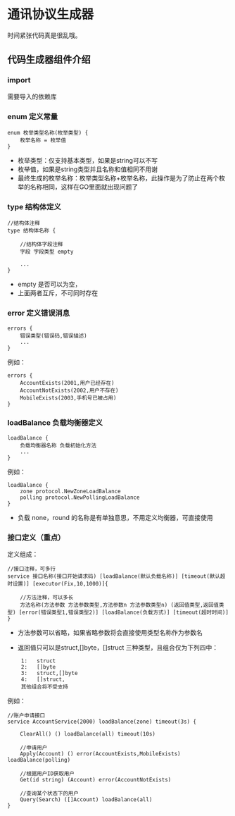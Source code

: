 # 通讯协议生成器

   时间紧张代码真是很乱哦。

## 代码生成器组件介绍

### import 
   
   需要导入的依赖库
   
### enum 定义常量
```
enum 枚举类型名称(枚举类型) {
    枚举名称 = 枚举值
}
```
+ 枚举类型：仅支持基本类型，如果是string可以不写
+ 枚举值，如果是string类型并且名称和值相同不用谢
+ 最终生成的枚举名称：枚举类型名称+枚举名称，此操作是为了防止在两个枚举的名称相同，这样在GO里面就出现问题了

### type 结构体定义

```
//结构体注释
type 结构体名称 {

    //结构体字段注释
	字段 字段类型 empty
	
	...
}
```

+ empty 是否可以为空，
+ 上面两者互斥，不可同时存在

### error 定义错误消息

```
errors {
    错误类型(错误码,错误描述)
    ...
}
```
例如：
```
errors {
    AccountExists(2001,用户已经存在)
    AccountNotExists(2002,用户不存在)
    MobileExists(2003,手机号已被占用)
}
```

###  loadBalance 负载均衡器定义
```
loadBalance {
    负载均衡器名称 负载初始化方法
    ...
}
```
例如：
```
loadBalance {
    zone protocol.NewZoneLoadBalance
    polling protocol.NewPollingLoadBalance
}
```

+ 负载 none，round 的名称是有单独意思，不用定义均衡器，可直接使用

### 接口定义（重点）
定义组成：
```
//接口注释，可多行
service 接口名称(接口开始请求码) [loadBalance(默认负载名称)] [timeout(默认超时设置)] [executor(Fix,10,1000)]{

    //方法注释，可以多长
    方法名称(方法参数 方法参数类型,方法参数n 方法参数类型n) (返回值类型,返回值类型) [error(错误类型1,错误类型2)] [loadBalance(负载方式)] [timeout(超时时间)]
}
```
+ 方法参数可以省略，如果省略参数将会直接使用类型名称作为参数名
+ 返回值只可以是struct,[]byte，[]struct 三种类型，且组合仅为下列四中：
    
       1:   struct   
       2:   []byte 
       3:   struct,[]byte
       4:   []struct,
       其他组合将不受支持

例如：
```
//账户申请接口
service AccountService(2000) loadBalance(zone) timeout(3s) {

    ClearAll() () loadBalance(all) timeout(10s)

    //申请用户
    Apply(Account) () error(AccountExists,MobileExists) loadBalance(polling)

    //根据用户ID获取用户
    Get(id string) (Account) error(AccountNotExists)

    //查询某个状态下的用户
    Query(Search) ([]Account) loadBalance(all)
}

```